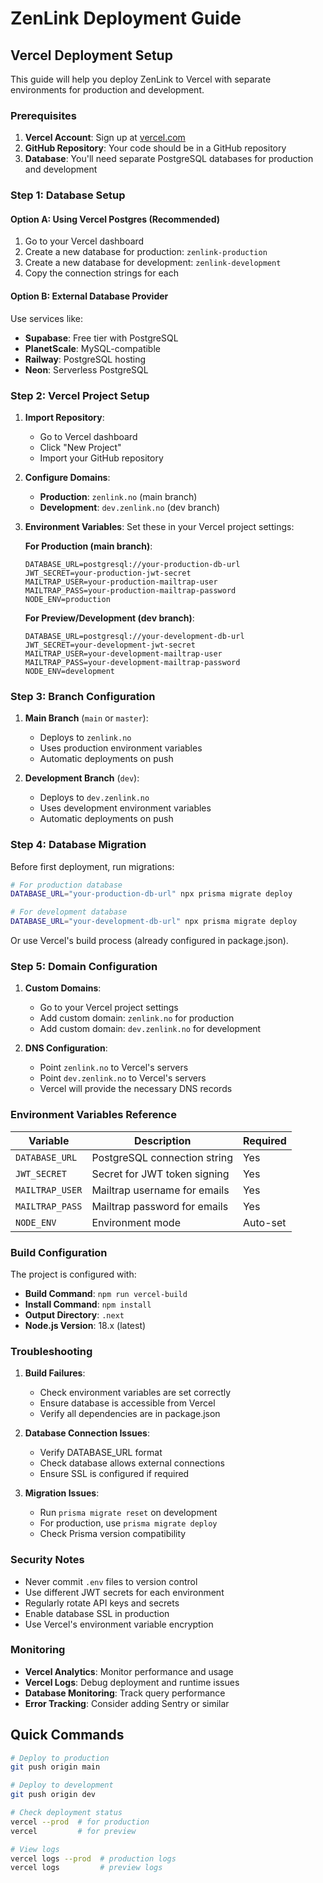 # ZenLink Deployment Guide

## Vercel Deployment Setup

This guide will help you deploy ZenLink to Vercel with separate environments for production and development.

### Prerequisites

1. **Vercel Account**: Sign up at [vercel.com](https://vercel.com)
2. **GitHub Repository**: Your code should be in a GitHub repository
3. **Database**: You'll need separate PostgreSQL databases for production and development

### Step 1: Database Setup

#### Option A: Using Vercel Postgres (Recommended)
1. Go to your Vercel dashboard
2. Create a new database for production: `zenlink-production`
3. Create a new database for development: `zenlink-development`
4. Copy the connection strings for each

#### Option B: External Database Provider
Use services like:
- **Supabase**: Free tier with PostgreSQL
- **PlanetScale**: MySQL-compatible
- **Railway**: PostgreSQL hosting
- **Neon**: Serverless PostgreSQL

### Step 2: Vercel Project Setup

1. **Import Repository**:
   - Go to Vercel dashboard
   - Click "New Project"
   - Import your GitHub repository

2. **Configure Domains**:
   - **Production**: `zenlink.no` (main branch)
   - **Development**: `dev.zenlink.no` (dev branch)

3. **Environment Variables**:
   Set these in your Vercel project settings:

   **For Production (main branch)**:
   ```
   DATABASE_URL=postgresql://your-production-db-url
   JWT_SECRET=your-production-jwt-secret
   MAILTRAP_USER=your-production-mailtrap-user
   MAILTRAP_PASS=your-production-mailtrap-password
   NODE_ENV=production
   ```

   **For Preview/Development (dev branch)**:
   ```
   DATABASE_URL=postgresql://your-development-db-url
   JWT_SECRET=your-development-jwt-secret
   MAILTRAP_USER=your-development-mailtrap-user
   MAILTRAP_PASS=your-development-mailtrap-password
   NODE_ENV=development
   ```

### Step 3: Branch Configuration

1. **Main Branch** (`main` or `master`):
   - Deploys to `zenlink.no`
   - Uses production environment variables
   - Automatic deployments on push

2. **Development Branch** (`dev`):
   - Deploys to `dev.zenlink.no`
   - Uses development environment variables
   - Automatic deployments on push

### Step 4: Database Migration

Before first deployment, run migrations:

```bash
# For production database
DATABASE_URL="your-production-db-url" npx prisma migrate deploy

# For development database
DATABASE_URL="your-development-db-url" npx prisma migrate deploy
```

Or use Vercel's build process (already configured in package.json).

### Step 5: Domain Configuration

1. **Custom Domains**:
   - Go to your Vercel project settings
   - Add custom domain: `zenlink.no` for production
   - Add custom domain: `dev.zenlink.no` for development

2. **DNS Configuration**:
   - Point `zenlink.no` to Vercel's servers
   - Point `dev.zenlink.no` to Vercel's servers
   - Vercel will provide the necessary DNS records

### Environment Variables Reference

| Variable | Description | Required |
|----------|-------------|----------|
| `DATABASE_URL` | PostgreSQL connection string | Yes |
| `JWT_SECRET` | Secret for JWT token signing | Yes |
| `MAILTRAP_USER` | Mailtrap username for emails | Yes |
| `MAILTRAP_PASS` | Mailtrap password for emails | Yes |
| `NODE_ENV` | Environment mode | Auto-set |

### Build Configuration

The project is configured with:
- **Build Command**: `npm run vercel-build`
- **Install Command**: `npm install`
- **Output Directory**: `.next`
- **Node.js Version**: 18.x (latest)

### Troubleshooting

1. **Build Failures**:
   - Check environment variables are set correctly
   - Ensure database is accessible from Vercel
   - Verify all dependencies are in package.json

2. **Database Connection Issues**:
   - Verify DATABASE_URL format
   - Check database allows external connections
   - Ensure SSL is configured if required

3. **Migration Issues**:
   - Run `prisma migrate reset` on development
   - For production, use `prisma migrate deploy`
   - Check Prisma version compatibility

### Security Notes

- Never commit `.env` files to version control
- Use different JWT secrets for each environment
- Regularly rotate API keys and secrets
- Enable database SSL in production
- Use Vercel's environment variable encryption

### Monitoring

- **Vercel Analytics**: Monitor performance and usage
- **Vercel Logs**: Debug deployment and runtime issues
- **Database Monitoring**: Track query performance
- **Error Tracking**: Consider adding Sentry or similar

## Quick Commands

```bash
# Deploy to production
git push origin main

# Deploy to development
git push origin dev

# Check deployment status
vercel --prod  # for production
vercel         # for preview

# View logs
vercel logs --prod  # production logs
vercel logs         # preview logs
```
